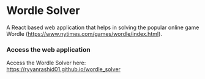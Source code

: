 # Wordle Solver
A React based web application that helps in solving the popular online game Wordle (https://www.nytimes.com/games/wordle/index.html). 

### Access the web application
Access the Wordle Solver here: https://ryyanrashid01.github.io/wordle_solver
